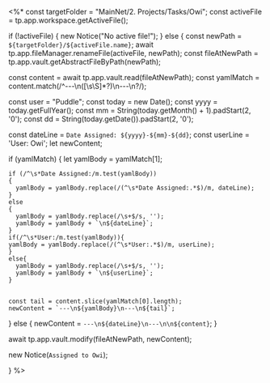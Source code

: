 <%*
const targetFolder = "MainNet/2. Projects/Tasks/Owi"; 
const activeFile = tp.app.workspace.getActiveFile();

if (!activeFile) {
    new Notice("No active file!");
} else {
  const newPath = `${targetFolder}/${activeFile.name}`;
  await tp.app.fileManager.renameFile(activeFile, newPath);
  const fileAtNewPath = tp.app.vault.getAbstractFileByPath(newPath);
      
  const content = await tp.app.vault.read(fileAtNewPath);
  const yamlMatch = content.match(/^---\n([\s\S]*?)\n---\n?/);

const user = "Puddle";
  const today = new Date();
  const yyyy = today.getFullYear();
  const mm = String(today.getMonth() + 1).padStart(2, '0');
  const dd = String(today.getDate()).padStart(2, '0');

  const dateLine = `Date Assigned: ${yyyy}-${mm}-${dd}`;
	const userLine = 'User: Owi';
  let newContent;
  
  if (yamlMatch) 
  {
    let yamlBody = yamlMatch[1];

    if (/^\s*Date Assigned:/m.test(yamlBody)) 
    {
      yamlBody = yamlBody.replace(/(^\s*Date Assigned:.*$)/m, dateLine);
    } 
    else 
    {
      yamlBody = yamlBody.replace(/\s+$/s, ''); 
      yamlBody = yamlBody + `\n${dateLine}`;
    }
	if(/^\s*User:/m.test(yamlBody)){
	yamlBody = yamlBody.replace(/(^\s*User:.*$)/m, userLine);
	}
	else{
	  yamlBody = yamlBody.replace(/\s+$/s, ''); 
      yamlBody = yamlBody + `\n${userLine}`;
	}


    const tail = content.slice(yamlMatch[0].length);
    newContent = `---\n${yamlBody}\n---\n${tail}`;
  } 
  else 
  {
    newContent = `---\n${dateLine}\n---\n\n${content}`;
  }


  await tp.app.vault.modify(fileAtNewPath, newContent);

  new Notice(`Assigned to Owi`);

}
%>